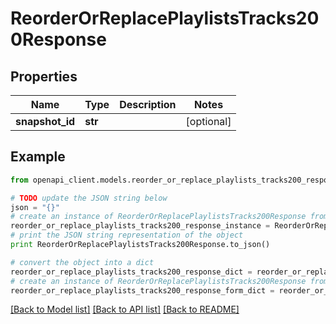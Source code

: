 # ReorderOrReplacePlaylistsTracks200Response


## Properties
Name | Type | Description | Notes
------------ | ------------- | ------------- | -------------
**snapshot_id** | **str** |  | [optional] 

## Example

```python
from openapi_client.models.reorder_or_replace_playlists_tracks200_response import ReorderOrReplacePlaylistsTracks200Response

# TODO update the JSON string below
json = "{}"
# create an instance of ReorderOrReplacePlaylistsTracks200Response from a JSON string
reorder_or_replace_playlists_tracks200_response_instance = ReorderOrReplacePlaylistsTracks200Response.from_json(json)
# print the JSON string representation of the object
print ReorderOrReplacePlaylistsTracks200Response.to_json()

# convert the object into a dict
reorder_or_replace_playlists_tracks200_response_dict = reorder_or_replace_playlists_tracks200_response_instance.to_dict()
# create an instance of ReorderOrReplacePlaylistsTracks200Response from a dict
reorder_or_replace_playlists_tracks200_response_form_dict = reorder_or_replace_playlists_tracks200_response.from_dict(reorder_or_replace_playlists_tracks200_response_dict)
```
[[Back to Model list]](../README.md#documentation-for-models) [[Back to API list]](../README.md#documentation-for-api-endpoints) [[Back to README]](../README.md)


